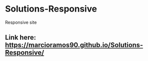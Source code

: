 # Solutions-Responsive
Responsive site

## Link here: https://marcioramos90.github.io/Solutions-Responsive/
